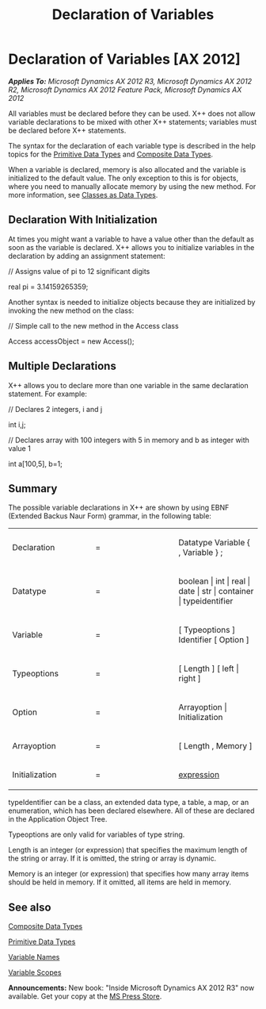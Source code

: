 ﻿---
title: Declaration of Variables
TOCTitle: Declaration of Variables
ms:assetid: 13ede7fb-b279-4003-adc1-cfcfdccefcf9
ms:mtpsurl: https://msdn.microsoft.com/en-us/library/Aa598112(v=AX.60)
ms:contentKeyID: 35240598
ms.date: 05/18/2015
mtps_version: v=AX.60
---

# Declaration of Variables [AX 2012]


_**Applies To:** Microsoft Dynamics AX 2012 R3, Microsoft Dynamics AX 2012 R2, Microsoft Dynamics AX 2012 Feature Pack, Microsoft Dynamics AX 2012_

All variables must be declared before they can be used. X++ does not allow variable declarations to be mixed with other X++ statements; variables must be declared before X++ statements.

The syntax for the declaration of each variable type is described in the help topics for the [Primitive Data Types](primitive-data-types.md) and [Composite Data Types](composite-data-types.md).

When a variable is declared, memory is also allocated and the variable is initialized to the default value. The only exception to this is for objects, where you need to manually allocate memory by using the new method. For more information, see [Classes as Data Types](classes-as-data-types.md).

## Declaration With Initialization

At times you might want a variable to have a value other than the default as soon as the variable is declared. X++ allows you to initialize variables in the declaration by adding an assignment statement:

// Assigns value of pi to 12 significant digits

real pi = 3.14159265359;

Another syntax is needed to initialize objects because they are initialized by invoking the new method on the class:

// Simple call to the new method in the Access class

Access accessObject = new Access();

## Multiple Declarations

X++ allows you to declare more than one variable in the same declaration statement. For example:

// Declares 2 integers, i and j

int i,j;

// Declares array with 100 integers with 5 in memory and b as integer with value 1

int a\[100,5\], b=1;

## Summary

The possible variable declarations in X++ are shown by using EBNF (Extended Backus Naur Form) grammar, in the following table:

<table>
<colgroup>
<col style="width: 33%" />
<col style="width: 33%" />
<col style="width: 33%" />
</colgroup>
<tbody>
<tr class="odd">
<td><p>Declaration</p></td>
<td><p>=</p></td>
<td><p>Datatype Variable { , Variable } ;</p></td>
</tr>
<tr class="even">
<td><p>Datatype</p></td>
<td><p>=</p></td>
<td><p>boolean | int | real | date | str | container | typeidentifier</p></td>
</tr>
<tr class="odd">
<td><p>Variable</p></td>
<td><p>=</p></td>
<td><p>[ Typeoptions ] Identifier [ Option ]</p></td>
</tr>
<tr class="even">
<td><p>Typeoptions</p></td>
<td><p>=</p></td>
<td><p>[ Length ] [ left | right ]</p></td>
</tr>
<tr class="odd">
<td><p>Option</p></td>
<td><p>=</p></td>
<td><p>Arrayoption | Initialization</p></td>
</tr>
<tr class="even">
<td><p>Arrayoption</p></td>
<td><p>=</p></td>
<td><p>[ Length , Memory ]</p></td>
</tr>
<tr class="odd">
<td><p>Initialization</p></td>
<td><p>=</p></td>
<td><p><a href="expressions-syntax.md">expression</a></p></td>
</tr>
</tbody>
</table>


typeIdentifier can be a class, an extended data type, a table, a map, or an enumeration, which has been declared elsewhere. All of these are declared in the Application Object Tree.

Typeoptions are only valid for variables of type string.

Length is an integer (or expression) that specifies the maximum length of the string or array. If it is omitted, the string or array is dynamic.

Memory is an integer (or expression) that specifies how many array items should be held in memory. If it omitted, all items are held in memory.

## See also

[Composite Data Types](composite-data-types.md)

[Primitive Data Types](primitive-data-types.md)

[Variable Names](variable-names.md)

[Variable Scopes](variable-scopes.md)

  
**Announcements:** New book: "Inside Microsoft Dynamics AX 2012 R3" now available. Get your copy at the [MS Press Store](https://www.microsoftpressstore.com/store/inside-microsoft-dynamics-ax-2012-r3-9780735685109).


